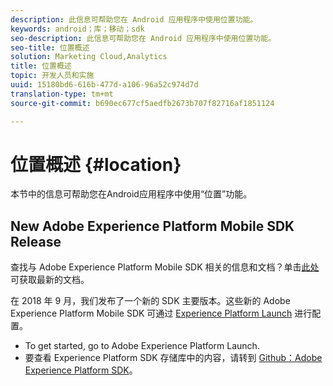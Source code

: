 ```yaml
---
description: 此信息可帮助您在 Android 应用程序中使用位置功能。
keywords: android；库；移动；sdk
seo-description: 此信息可帮助您在 Android 应用程序中使用位置功能。
seo-title: 位置概述
solution: Marketing Cloud,Analytics
title: 位置概述
topic: 开发人员和实施
uuid: 15180bd6-616b-477d-a106-96a52c974d7d
translation-type: tm+mt
source-git-commit: b690ec677cf5aedfb2673b707f82716af1851124

---
```



# 位置概述 {#location}

本节中的信息可帮助您在Android应用程序中使用“位置”功能。

## New Adobe Experience Platform Mobile SDK Release

查找与 Adobe Experience Platform Mobile SDK 相关的信息和文档？单击[此处](https://aep-sdks.gitbook.io/docs/)可获取最新的文档。

在 2018 年 9 月，我们发布了一个新的 SDK 主要版本。这些新的 Adobe Experience Platform Mobile SDK 可通过 [Experience Platform Launch](https://www.adobe.com/experience-platform/launch.html) 进行配置。

* To get started, go to Adobe Experience Platform Launch.
* 要查看 Experience Platform SDK 存储库中的内容，请转到 [Github：Adobe Experience Platform SDK](https://github.com/Adobe-Marketing-Cloud/acp-sdks)。


